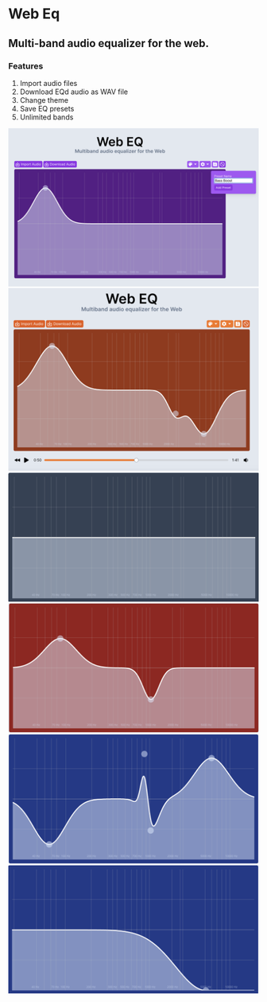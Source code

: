 # Web Eq

## Multi-band audio equalizer for the web.

### Features

1. Import audio files
1. Download EQd audio as WAV file
1. Change theme
1. Save EQ presets
1. Unlimited bands

![5](5.png)
![6](6.png)
![1](1.png)
![2](2.png)
![3](3.png)
![4](4.png)
